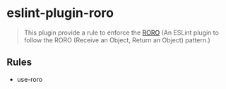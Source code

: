 # eslint-plugin-roro

> This plugin provide a rule to enforce the [RORO](https://medium.com/free-code-camp/elegant-patterns-in-modern-javascript-roro-be01e7669cbd) (An ESLint plugin to follow the RORO (Receive an Object, Return an Object) pattern.)

## Rules

- use-roro
